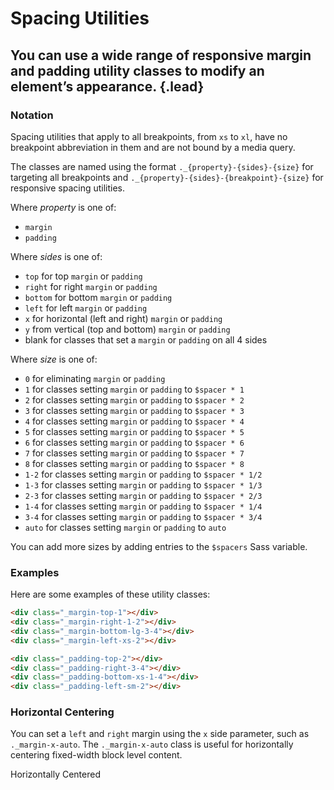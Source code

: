 # Spacing Utilities
## You can use a wide range of responsive margin and padding utility classes to modify an element’s appearance. {.lead}

### Notation

Spacing utilities that apply to all breakpoints, from `xs` to `xl`, have no breakpoint abbreviation in them and are not bound by a media query.

The classes are named using the format `._{property}-{sides}-{size}` for targeting all breakpoints and `._{property}-{sides}-{breakpoint}-{size}` for responsive spacing utilities.

Where *property* is one of:
- `margin`
- `padding`

Where *sides* is one of:
- `top` for top `margin` or `padding`
- `right` for right `margin` or `padding`
- `bottom` for bottom `margin` or `padding`
- `left` for left `margin` or `padding`
- `x` for horizontal (left and right) `margin` or `padding`
- `y` from vertical (top and bottom) `margin` or `padding`
- blank for classes that set a `margin` or `padding` on all 4 sides

Where *size* is one of:
- `0` for eliminating `margin` or `padding`
- `1` for classes setting `margin` or `padding` to `$spacer * 1`
- `2` for classes setting `margin` or `padding` to `$spacer * 2`
- `3` for classes setting `margin` or `padding` to `$spacer * 3`
- `4` for classes setting `margin` or `padding` to `$spacer * 4`
- `5` for classes setting `margin` or `padding` to `$spacer * 5`
- `6` for classes setting `margin` or `padding` to `$spacer * 6`
- `7` for classes setting `margin` or `padding` to `$spacer * 7`
- `8` for classes setting `margin` or `padding` to `$spacer * 8`
- `1-2` for classes setting `margin` or `padding` to `$spacer * 1/2`
- `1-3` for classes setting `margin` or `padding` to `$spacer * 1/3`
- `2-3` for classes setting `margin` or `padding` to `$spacer * 2/3`
- `1-4` for classes setting `margin` or `padding` to `$spacer * 1/4`
- `3-4` for classes setting `margin` or `padding` to `$spacer * 3/4`
- `auto` for classes setting `margin` or `padding` to `auto`

You can add more sizes by adding entries to the `$spacers` Sass variable.


### Examples
Here are some examples of these utility classes:

~~~html
<div class="_margin-top-1"></div>
<div class="_margin-right-1-2"></div>
<div class="_margin-bottom-lg-3-4"></div>
<div class="_margin-left-xs-2"></div>
~~~

~~~html
<div class="_padding-top-2"></div>
<div class="_padding-right-3-4"></div>
<div class="_padding-bottom-xs-1-4"></div>
<div class="_padding-left-sm-2"></div>
~~~


### Horizontal Centering
You can set a `left` and `right` margin using the `x` side parameter, such as `._margin-x-auto`. The `._margin-x-auto` class is useful for horizontally centering fixed-width block level content.

<i-code-preview title="Horizontal Centering Utility Example" link="https://github.com/inkline/inkline/tree/master/src/css/helpers">

<div class="_width-50 _margin-x-auto _padding-1 _background-gray-20 _text-center">Horizontally Centered</div>

<template slot="html">

~~~html
<div class="_margin-x-auto">Horizontally Centered</div>
~~~

</template>
</i-code-preview>
